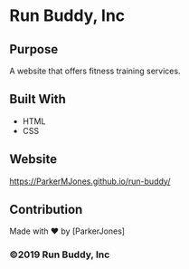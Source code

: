 # Run Buddy, Inc

## Purpose
A website that offers fitness training services. 

## Built With
* HTML
* CSS

## Website
https://ParkerMJones.github.io/run-buddy/

## Contribution
Made with ❤️ by [ParkerJones]

### ©️2019 Run Buddy, Inc 

